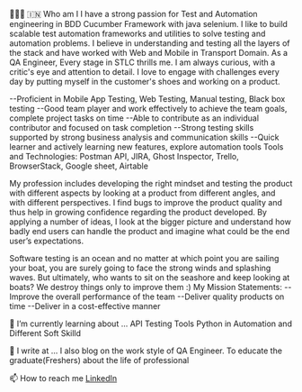 👨🏻‍💻 🇮🇳 Who am I
I have a strong passion for Test and Automation engineering in BDD Cucumber Framework with java selenium.
I like to build scalable test automation frameworks and utilities to solve testing and automation problems.
I believe in understanding and testing all the layers of the stack and have worked with Web and Mobile in Transport Domain.
As a QA Engineer, Every stage in STLC thrills me. I am always curious, with a critic's eye and attention to detail. I love to engage with challenges every day by putting myself in the customer's shoes and working on a product.

--Proficient in Mobile App Testing, Web Testing, Manual testing, Black box testing
--Good team player and work effectively to achieve the team goals, complete project tasks on time
--Able to contribute as an individual contributor and focused on task completion
--Strong testing skills supported by strong business analysis and communication skills
--Quick learner and actively learning new features, explore automation tools
Tools and Technologies: Postman API, JIRA, Ghost Inspector, Trello, BrowserStack, Google sheet, Airtable

My profession includes developing the right mindset and testing the product with different aspects by looking at a product from different angles, and with different perspectives. I find bugs to improve the product quality and thus help in growing confidence regarding the product developed. By applying a number of ideas, I look at the bigger picture and understand how badly end users can handle the product and imagine what could be the end user’s expectations.

Software testing is an ocean and no matter at which point you are sailing your boat, you are surely going to face the strong winds and splashing waves. But ultimately, who wants to sit on the seashore and keep looking at boats? 
We destroy things only to improve them :)
My Mission Statements:
--Improve the overall performance of the team
--Deliver quality products on time
--Deliver in a cost-effective manner

🌱 I’m currently learning about ...
API Testing Tools
Python in Automation and Different Soft Skilld

📝 I write at ...
I also blog on the work style of QA Engineer. To educate the graduate(Freshers) about the life of professional


📫 How to reach me
[LinkedIn](https://www.linkedin.com/in/vinutha-b-1a010b216/)
